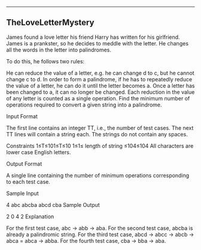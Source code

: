 ﻿-------------------------------------------------------------
TheLoveLetterMystery
-------------------------------------------------------------

James found a love letter his friend Harry has written for his girlfriend. James is a prankster, so he decides to meddle with the letter. He changes all the words in the letter into palindromes.

To do this, he follows two rules:

He can reduce the value of a letter, e.g. he can change d to c, but he cannot change c to d.
In order to form a palindrome, if he has to repeatedly reduce the value of a letter, he can do it until the letter becomes a. Once a letter has been changed to a, it can no longer be changed.
Each reduction in the value of any letter is counted as a single operation. Find the minimum number of operations required to convert a given string into a palindrome.

Input Format

The first line contains an integer TT, i.e., the number of test cases. 
The next TT lines will contain a string each. The strings do not contain any spaces.

Constraints 
1≤T≤101≤T≤10 
1≤1≤ length of string ≤104≤104 
All characters are lower case English letters.

Output Format

A single line containing the number of minimum operations corresponding to each test case.

Sample Input

4
abc
abcba
abcd
cba
Sample Output

2
0
4
2
Explanation

For the first test case, abc -> abb -> aba.
For the second test case, abcba is already a palindromic string.
For the third test case, abcd -> abcc -> abcb -> abca = abca -> abba.
For the fourth test case, cba -> bba -> aba.